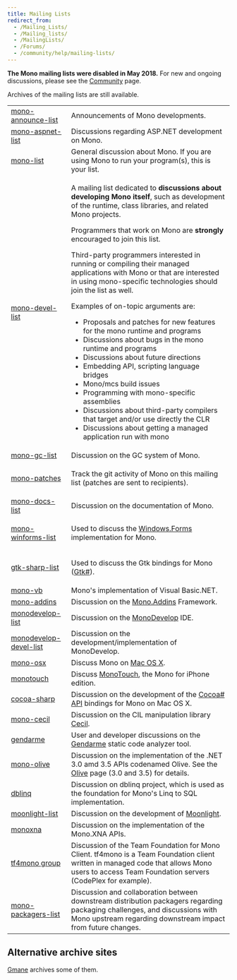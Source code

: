 ```yaml
---
title: Mailing Lists
redirect_from:
  - /Mailing_Lists/
  - /Mailing_lists/
  - /MailingLists/
  - /Forums/
  - /community/help/mailing-lists/
---
```


<p><strong>The Mono mailing lists were disabled in May 2018.</strong> For new and ongoing discussions, please see the <a href="/community/">Community</a> page.</p>

Archives of the mailing lists are still available.

<table>
<tbody>
<tr>
  <td><a href="https://lists.dot.net/pipermail/mono-announce-list/">mono-announce-list</a></td>
  <td>Announcements of Mono developments.</td>
</tr>
<tr>
  <td><a href="https://lists.dot.net/pipermail/mono-aspnet-list/">mono-aspnet-list</a></td>
  <td>Discussions regarding ASP.NET development on Mono.</td>
</tr>
<tr>
  <td><a href="https://lists.dot.net/pipermail/mono-list/">mono-list</a></td>
  <td>General discussion about Mono. If you are using Mono to run your program(s), this is your list.</td>
</tr>
<tr>
  <td><a href="https://lists.dot.net/pipermail/mono-devel-list/">mono-devel-list</a></td>
  <td>
    <p>A mailing list dedicated to <strong>discussions about developing Mono itself</strong>, such as development of the runtime, class libraries, and related Mono projects.</p>
    <p>Programmers that work on Mono are <strong>strongly</strong> encouraged to join this list.</p>
    <p>Third-party programmers interested in running or compiling their managed applications with Mono or that are interested in using mono-specific technologies should join the list as well.</p>
    <p>Examples of on-topic arguments are:</p>
    <ul>
    <li>Proposals and patches for new features for the mono runtime and programs</li>
    <li>Discussions about bugs in the mono runtime and programs</li>
    <li>Discussions about future directions</li>
    <li>Embedding API, scripting language bridges</li>
    <li>Mono/mcs build issues</li>
    <li>Programming with mono-specific assemblies</li>
    <li>Discussions about third-party compilers that target and/or use directly the CLR</li>
    <li>Discussions about getting a managed application run with mono</li>
    </ul>
  </td>
</tr>
<tr>
  <td><a href="https://lists.dot.net/pipermail/mono-gc-list/">mono-gc-list</a></td>
  <td>Discussion on the GC system of Mono.</td>
</tr>
<tr>
  <td><a href="https://lists.dot.net/pipermail/mono-patches/">mono-patches</a></td>
  <td><p>Track the git activity of Mono on this mailing list (patches are sent to recipients).</p></td>
</tr>
<tr>
  <td><a href="https://lists.dot.net/pipermail/mono-docs-list/">mono-docs-list</a></td>
  <td>Discussion on the documentation of Mono.</td>
</tr>
<tr>
  <td><a href="https://lists.dot.net/pipermail/mono-winforms-list/">mono-winforms-list</a></td>
  <td><p>Used to discuss the <a href="/docs/gui/winforms/">Windows.Forms</a> implementation for Mono.</p></td>
</tr>
<tr>
  <td><a href="https://lists.dot.net/pipermail/gtk-sharp-list/">gtk-sharp-list</a></td>
  <td><p>Used to discuss the Gtk bindings for Mono (<a href="/docs/gui/gtksharp/">Gtk#</a>).</p></td>
</tr>
<tr>
  <td><a href="https://lists.dot.net/pipermail/mono-vb/">mono-vb</a></td>
  <td>Mono's implementation of Visual Basic.NET.</td>
</tr>
<tr>
  <td><a href="https://groups.google.com/forum/#!forum/mono-addins">mono-addins</a></td>
  <td>Discussion on the <a href="/archived/monoaddins" title="Mono.Addins">Mono.Addins</a> Framework.</td>
</tr>
<tr>
  <td><a href="https://lists.dot.net/pipermail/monodevelop-list/">monodevelop-list</a></td>
  <td>Discussion on the <a href="/archived/monodevelop" title="MonoDevelop">MonoDevelop</a> IDE.</td>
</tr>
<tr>
  <td><a href="https://lists.dot.net/pipermail/monodevelop-devel-list/">monodevelop-devel-list</a></td>
  <td>Discussion on the development/implementation of MonoDevelop.</td>
</tr>
<tr>
  <td><a href="https://lists.dot.net/pipermail/mono-osx/">mono-osx</a></td>
  <td>Discuss Mono on <a href="/docs/about-mono/supported-platforms/osx/" title="Mono:OSX">Mac OS X</a>.</td>
</tr>
<tr>
  <td><a href="https://lists.dot.net/pipermail/monotouch/">monotouch</a></td>
  <td>Discuss <a href="https://www.xamarin.com/">MonoTouch</a>, the Mono for iPhone edition.</td>
</tr>
<tr>
  <td><a href="https://lists.dot.net/pipermail/cocoa-sharp/">cocoa-sharp</a></td>
  <td>Discussion on the development of the <a href="/docs/tools+libraries/libraries/monomac/">Cocoa# API</a> bindings for Mono on Mac OS X.</td>
</tr>
<tr>
  <td><a href="https://groups.google.com/forum/#!forum/mono-cecil">mono-cecil</a></td>
  <td>Discussion on the CIL manipulation library <a href="/docs/tools+libraries/libraries/Mono.Cecil/">Cecil</a>.</td>
</tr>
<tr>
  <td><a href="https://groups.google.com/forum/#!forum/gendarme">gendarme</a></td>
  <td>User and developer discussions on the <a href="/docs/tools+libraries/tools/gendarme/">Gendarme</a> static code analyzer tool.</td>
</tr>
<tr>
  <td><a href="http://groups.google.com/group/mono-olive/">mono-olive</a></td>
  <td>Discussion on the implementation of the .NET 3.0 amd 3.5 APIs codenamed Olive. See the <a href="/archived/olive" title="Olive">Olive</a> page (3.0 and 3.5) for details.</td>
</tr>
<tr>
  <td><a href="https://groups.google.com/forum/#!forum/dblinq">dblinq</a></td>
  <td>Discussion on dblinq project, which is used as the foundation for Mono's Linq to SQL implementation.</td>
</tr>
<tr>
  <td><a href="https://lists.dot.net/pipermail/moonlight-list/">moonlight-list</a></td>
  <td>Discussion on the development of <a href="/docs/web/moonlight/">Moonlight</a>.</td>
</tr>
<tr>
  <td><a href="https://groups.google.com/forum/#!forum/monoxna">monoxna</a></td>
  <td>Discussion on the implementation of the Mono.XNA APIs.</td>
</tr>
<tr>
  <td><a href="https://groups.google.com/forum/#!forum/tf4mono">tf4mono group</a></td>
  <td>Discussion of the Team Foundation for Mono Client. tf4mono is a Team Foundation client written in managed code that allows Mono users to access Team Foundation servers (CodePlex for example).</td>
</tr>
<tr>
  <td><a href="https://lists.dot.net/pipermail/mono-packagers-list/">mono-packagers-list</a></td>
  <td>Discussion and collaboration between downstream distribution packagers regarding packaging challenges, and discussions with Mono upstream regarding downstream impact from future changes.</td>
</tr>
</tbody>
</table>

Alternative archive sites
-------------------------

[Gmane](http://dir.gmane.org/index.php?prefix=gmane.comp.gnome.mono) archives some of them.


